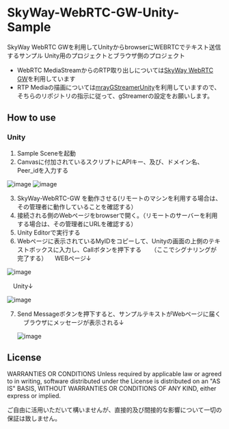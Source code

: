 # SkyWay-WebRTC-GW-Unity-Sample

SkyWay WebRTC GWを利用してUnityからbrowserにWEBRTCでテキスト送信するサンプル
Unity用のプロジェクトとブラウザ側のプロジェクト

- WebRTC MediaStreamからのRTP取り出しについては[SkyWay WebRTC GW](https://github.com/skyway/skyway-webrtc-gateway)を利用しています
- RTP Mediaの描画については[mrayGStreamerUnity](https://github.com/mrayy/mrayGStreamerUnity)を利用していますので、そちらのリポジトリの指示に従って、gStreamerの設定をお願いします。

## How to use
### Unity
1. Sample Sceneを起動
2. Canvasに付加されているスクリプトにAPIキー、及び、ドメイン名、Peer_idを入力する
 
![image](https://user-images.githubusercontent.com/56616438/124571411-b775d680-de82-11eb-9744-60d9d7d98b83.png)
![image](https://user-images.githubusercontent.com/56616438/124571548-d8d6c280-de82-11eb-83fd-3e7c0bcf7880.png)

3. SkyWay-WebRTC-GW を動作させる(リモートのマシンを利用する場合は、その管理者に動作していることを確認する）
4. 接続される側のWebページをbrowserで開く。（リモートのサーバーを利用する場合は、その管理者にURLを確認する）
5. Unity Editorで実行する
6. Webページに表示されているMyIDをコピーして、Unityの画面の上側のテキストボックスに入力し、Callボタンを押下する
　 （ここでシグナリングが完了する）
　WEBページ↓
 
  ![image](https://user-images.githubusercontent.com/56616438/124572438-9eb9f080-de83-11eb-9d6f-d0e7bd4877d2.png)

　Unity↓
 
  ![image](https://user-images.githubusercontent.com/56616438/124572627-bf824600-de83-11eb-80dc-71856a4fe019.png)

7. Send Messageボタンを押下すると、サンプルテキストがWebページに届く
  　ブラウザにメッセージが表示される↓
   
   ![image](https://user-images.githubusercontent.com/56616438/124574974-f3f70180-de85-11eb-94ac-00289e94b478.png)


## License
WARRANTIES OR CONDITIONS
Unless required by applicable law or agreed to in writing, software distributed under the License is distributed on an "AS IS" BASIS, WITHOUT WARRANTIES OR CONDITIONS OF ANY KIND, either express or implied.


ご自由に活用いただいて構いませんが、直接的及び間接的な影響について一切の保証は致しません。
